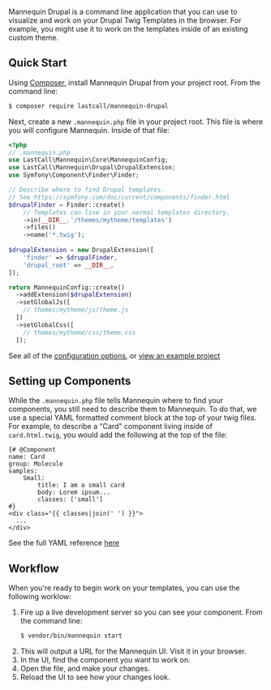 Mannequin Drupal is a command line application that you can use to visualize and work on your Drupal Twig Templates in the browser. For example, you might use it to work on the templates inside of an existing custom theme.

Quick Start
-----------
Using [Composer](https://getcomposer.org/doc/00-intro.md), install Mannequin Drupal from your project root.  From the command line:
```bash
$ composer require lastcall/mannequin-drupal
```
Next, create a new `.mannequin.php` file in your project root.  This file is where you will configure Mannequin.  Inside of that file:
```php
<?php
// .mannequin.php
use LastCall\Mannequin\Core\MannequinConfig;
use LastCall\Mannequin\Drupal\DrupalExtension;
use Symfony\Component\Finder\Finder;

// Describe where to find Drupal templates.
// See https://symfony.com/doc/current/components/finder.html
$drupalFinder = Finder::create()
    // Templates can live in your normal templates directory.
    ->in(__DIR__.'/themes/mytheme/templates')
    ->files()
    ->name('*.twig');
    
$drupalExtension = new DrupalExtension([
    'finder' => $drupalFinder,
    'drupal_root' => __DIR__,
]);

return MannequinConfig::create()
  ->addExtension($drupalExtension)
  ->setGlobalJs([
    // themes/mytheme/js/theme.js  
  ])
  ->setGlobalCss([
    // themes/mytheme/css/theme.css
  ]);
```

See all of the [configuration options](docs/configuration.md), or [view an example project](https://github.com/LastCallMedia/Drupal-Scaffold/blob/master/.mannequin.php)


Setting up Components
---------------------
While the `.mannequin.php` file tells Mannequin where to find your components, you still need to describe them to Mannequin.  To do that, we use a special YAML formatted comment block at the top of your twig files. For example, to describe a "Card" component living inside of `card.html.twig`, you would add the following at the top of the file:
```twig
{# @Component
name: Card
group: Molecule
samples:
    Small:
        title: I am a small card
        body: Lorem ipsum...
        classes: ['small']
#}
<div class="{{ classes|join(' ') }}">
  ... 
</div>
```
See the full YAML reference [here](docs/components.md)


Workflow
--------

When you're ready to begin work on your templates, you can use the following worklow:

1. Fire up a live development server so you can see your component.  From the command line:
    ```bash
    $ vendor/bin/mannequin start
    ```
2. This will output a URL for the Mannequin UI.  Visit it in your browser.
3. In the UI, find the component you want to work on.
4. Open the file, and make your changes.
5. Reload the UI to see how your changes look.
